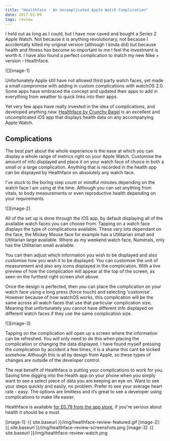 ```yaml
---
title: "Healthface - An Uncomplicated Apple Watch Complication"
date: 2017-01-09
tags: review
---
```

I held out as long as I could, but I have now caved and bought a Series 2 Apple Watch. Not because it is anything revolutionary, not because I accidentally killed my original version (although I kinda did) but because health and fitness has become so important to me I feel the investment is worth it. I have also found a perfect complication to match my new Nike + version - Healthface.

![][image-1]

Unfortunately Apple still have not allowed third party watch faces, yet made a small compromise with adding in custom complications with watchOS 2.0. Some apps have embraced the concept and updated their apps to add in everything from weather to quick links into their apps.

Yet very few apps have really invested in the idea of complications, and developed anything new. [Healthface by Crunchy Bagel][1] is an excellent and uncomplicated iOS app that displays health data on any accompanying Apple Watch.

## Complications
The best part about the whole experience is the ease at which you can display a whole range of metrics right on your Apple Watch. Customise the amount of info displayed and place it on your watch face of choice in both a small or a large complication. Anything that is recorded in the health app can be displayed by Healthface on absolutely any watch face.

I've stuck to the boring step count or mindful minutes depending on the watch face I am using at the time. Although you can set anything from vitals, to body measurements or even reproductive health depending on your requirements.

![][image-2]

All of the set up is done through the iOS app, by default displaying all of the available watch faces you can choose from. Tapping on a watch face displays the type of complications available. These vary lots dependant on the face, the Mickey Mouse face for example has a Utilitarian small and Utilitarian large available. Where as my weekend watch face, Numerals, only has the Utilitarian small available.

You can then adjust which information you wish to be displayed and also customise how you wish it to be displayed. You can customise the unit of measurement and also any icons displayed in the complication. With a live preview of how the complication will appear at the top of the screen, as seen on the furthest right screen shot above.

Once the design is perfected, then you can place the complication on your watch face using a long press (force touch) and selecting 'customise'. However because of how watchOS works, this complication will be the same across all watch faces that use that particular complication size. Meaning that unfortunately you cannot have different info displayed on different watch faces if they use the same complication size.

![][image-3]

Tapping on the complication will open up a screen where the information can be refreshed. You will only need to do this when placing the complication or changing the data displayed. I have found myself pressing the complication by accident a few times, it is a shame this cant be locked somehow. Although this is all by design from Apple, so these types of changes are outside of the developer control.

The real benefit of Healthface is putting your complications to work for you. Saving time digging into the Health app on your phone when you simply want to see a select piece of data you are keeping an eye on. Want to see your steps quickly and easily, no problem. Prefer to see your average heart rate - easy. The options are limitless and it’s great to see a developer using complications to make life easier.

Healthface is available [for £0.79 from the app store][2], if you're serious about health it should be a must.

[1]:	https://itunes.apple.com/uk/app/healthface/id1176374647
[2]:	https://itunes.apple.com/uk/app/healthface/id1176374647

[image-1]:	{{ site.baseurl }}/img/healthface-review-featured.gif
[image-2]:	{{ site.baseurl }}/img/healthface-review-screenshots.png
[image-3]:	{{ site.baseurl }}/img/healthface-review-watch.png
